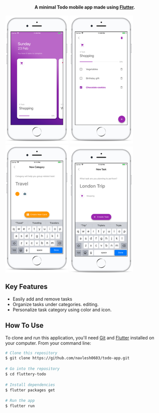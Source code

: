 

<h4 align="center">A minimal Todo mobile app made using <a href="https://flutter.dev" target="_blank">Flutter</a>.</h4>

<p float="left">
  <img src="screenshots/screen01.png" width="200" />
  <img src="screenshots/screen02.png" width="200" /> 
  <img src="screenshots/screen03.png" width="200" />
  <img src="screenshots/screen04.png" width="200" />
</p>

## Key Features

* Easily add and remove tasks
* Organize tasks under categories. editing.
* Personalize task category using color and icon. 

## How To Use

To clone and run this application, you'll need [Git](https://git-scm.com) and [Flutter](https://flutter.dev/docs/get-started/install) installed on your computer. From your command line:

```bash
# Clone this repository
$ git clone https://github.com/navlesh0603/todo-app.git

# Go into the repository
$ cd fluttery-todo

# Install dependencies
$ flutter packages get

# Run the app
$ flutter run
```
